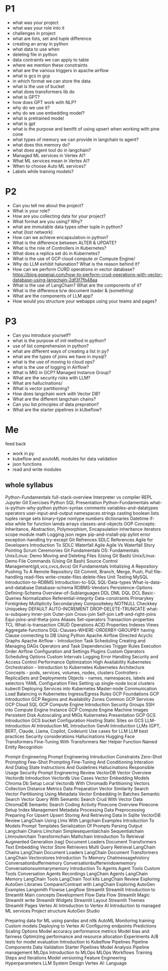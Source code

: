 # P1
- what was your project
- what was your role into it
- challenges in project
- what are lists, set and tuple difference
- creating an array in python
- what data to use when
- deleting file in python
- data contraints we can apply to table
- where we mention these constraints
- what are the various triggers in apache airflow
- what is gcs in gcp
- in which format we can store the data
- what is the use of bucket
- what does transformers lib do
- what is GPT?
- how does GPT work with NLP?
- why do we use it?
- why do we use embedding model?
- what is pretrained model
- what is gpt
- what is the purpose and benifit of using upsert when working with pine cone
- what types of memory we can provide in langchain to agent?
- what does this memory do?
- what does agent tool do in langchain?
- Managed ML services in Vertex  AI?
- What ML services mean in Vertex AI?
- When to choose Auto ML services?
- Labels while training models?

# P2

- Can you tell me about the project?
- What is your role?
- How are you collecting  data for your project?
- What format are you using? Why?
- what are immutable data types other tuple in python?
- what (lost network)
- How can we achieve encapsulation in python?
- What is the difference between ALTER  & UPDATE?
- What is the role of Controllers in Kubernetes?
- What does a replica set do in Kubernetes?
- What is the use of GCP cloud compute or Compute Engine/
- Why do LLM exhibit halunation? What is the reason behind it?
- How can we perform CURD operations in vector database?
https://blog.gopenai.com/how-to-perform-crud-operations-with-vector-database-using-langchain-2df3f7fb48aa
- What is the use of LangChain? What are the components of it?
- What is the difference b/w document loader & (something)
- What are the components of LLM app?
- How would you structure your webapps using your teams and pages?

# P3
- Can you introduce yourself?
- what is the purpose of _init_ method in python?
- use of list comprehension in python?
- what are different ways of creating a list in py?
- what are the types of joins we have in mysql?
- what is the use of moving to cloud ops?
- what is the use of logging in Airflow?
- What is MIG in GCP? Managed Instance Group?
- What are the security risks with LLM?
- What are hallucinations/
- What is vector partitioning?
- How does langchain work with Vector DB?
- What are the different langchain chains?
- Can you list principles of data prepration?
- What are the starter pipelines in kUbeflow?

# Me
feed back
- work in py
- kubeflow and aoutoML modules for data validation
- json functions  
- read and write modules


## whole syllabus

Python-Fundamentals
full-stack-overview
Interpreter vs compiler
REPL Jupyter
Git Exercises
Python SQL Presentation
Python-Fundamentals
what-is-python-why-python
python-syntax
comments
variables-and-datatypes
operators
user-input-and-output
namespaces
strings
casting
boolean
lists
tuples
range
sets
binary-type
nontype
numbers
dictionaries
Datetime
if-else
while
for
function
lamda
arrays
classes-and-objects
OOP Concepts: Inheritance, Abstraction, Polymorphism, Encapsulation
inheritance
iterators
scope
module
math
Logging
json
regex
pip-and-install-pip
pylint
error
exception-handling
try-except
Git Refrences
SDLC References
Agile for Developers
Introduction To SDLC
Waterfall
Agile
Agile Vs Waterfall
Story Pointing
Scrum Ceremonies
Git Fundamentals
OS: Fundamentals
Unix/Linux: Demo Moving and Deleting Files (Using Git Bash)
Unix/Linux: Demo File Commands (Using Git Bash)
Source Control Management(git,vcs,cvcs,dvcs)
Git Fundamentals
Initializing A Repository
Pushing To A Remote Repository
Git Commit, Branch, Merge, Push, Pull
file-handling
read-files
write-create-files
delete-files
Unit Testing
MySQL
Introduction-to-RDBMS
Introduction-to-SQL
SQL-Data-types
What-is-data-and-database
Database-schema
RDBMS-Vendors
Persistence-Options
Defining-Schema
Overview-of-Sublanguages
DDL
DML
DQL
DCL
Basic-Queries
Normalization
Referential-integrity
Data-constraints
Primarykey
Foreignkey
Multiplicity
Secondarykey
Compositekey
NOTNULL
Checkkey
Uniquekey
DEFAULT
AUTO-INCREMENT
DROP-DELETE-TRUNCATE 
what-is-subquery
Inner-join
Outer-join
Cross-join
Self-join
Left-and-right-joins
Equi-joins-and-theta-joins
Aliases
Set-operators
Transaction-properties
TCL
What-is-transaction
CRUD Operations
ACID Properties
Indexes
Views
Aggregate-functions
DQL-Clauses-WHERE-ORDERBY-GROUPBY
having Clause
connecting to DB Using Python
Apache Airflow
Directed Acyclic Graphs
Apache Airflow - Introduction
Task Scheduling
Creating and Managing DAGs
Operators and Task Dependencies
Trigger Rules
Execution Order
Airflow Configuration and Settings
Plugins
Custom Operators
Scheduling Options
Custom Intervals
Logging
Error Handling
Security and Access Control
Performance Optimization
High Availability 
Kubernetes
Orchestration - Introduction to Kubernetes
Kubernetes Architecture
Concepts - pods, services, volumes, nodes, clusters
Controllers - ReplicaSets and Deployments
Objects - names, namespaces, labels and selectors
YAML Configuration Files
Setting up single-node local clusters
kubectl
Deploying Services into Kubernetes
Master-node Communication
Load Balancing in Kubernetes
Ingress/Egress Rules
GCP Foundations
GCP Introduction
GCP Regions and Availability Zones
Common GCP Services
GCP Cloud SQL
GCP Compute Engine Introduction
Security Groups
SSH into Compute Engine Instance
GCP Compute Engine Machine Images
Persistent Disk
Autoscaling and MIGs
Kubernetes Presentation
GCP GCS Introduction
GCS bucket Configuration
Hosting Static Sites on GCS
LLM-Introduction
AI Introduction
ML Introduction
GenAI Introduction
LLMs (GPT, BERT, Claude, Llama, Copilot, Codeium)
Use cases for LLM
LLM best practices
Security considerations
Hallucinations
Hugging Face Transformers
Fine-Tuning With Transformers
Ner Helper Function
Named Entity Recognition

Prompt-Engineering
Prompt Engineering Introduction
Constraints
Zero-Shot Prompting
Few-Shot Prompting
Fine-Tuning And Conditioning
Interation And Dialog State
Instructions And Guidelines
Hallucinations
Responsible Usage
Security
Prompt Engineering Review
VectorDB
Vector Overview
Vectordb Introduction
Vectordb Use Cases
Vector Embedding Models
Chroma Db Setup
Local Vectordb With Chromadb
Partitioning Vectors
Collection
Distance Metrics
Data Preparation
Vector Similarity Search
Vector Partitioning Using Metadata
Vector Embedding In Batches
Semantic Search
Vector Query With Semantic Search
Crud With Vector Data
ChromaDB Semantic Search Coding Activity
Pinecone Overview
Pinecone Setup
Index Management
Metadata Processing
Data Preprocessing
Preparing For Upsert
Upsert
Storing And Retrieving Data In Sqlite
VectorDB Review
LangChain
Using Llms With Langchain Examples
Introduction To Models
Prompt Templates
Serialization Of Prompts
Parsing Output
Langchain Chains
Llmchain
Simplesequentialchain
Sequentialchain
Llmrouterchain
Transformchain
Mathchain
Introduction To Retrieval Augmented Generation (rag)
Document Loaders
Document Transformers
Text Embedding
Vector Store
Retrievers
Multi Query Retrieval
LangChain Chains
LangChain Document Loaders
LangChain Document Transformers
LangChain Vectorstores
Introduction To Memory
Chatmessagehistory
Conversationbuffermemory
Conversationbufferwindowmemory
Conversationsummarymemory
Introduction To Agents
Agent Tools
Custom Tools
Conversation Agents
Recordings
LangChain Agents
LangChain Memory
LangChain Tools
LangChain Tool kits
LangChain Review
Exploring AutoGen Libraries
Compare/Contrast with LangChain
Exploring AutoGen Examples
Langsmith
Flowise
Langflow
Streamlit
Streamlit
Introduction to Streamlit
Main concepts
Development Flow
Data Flow
Streamlit Magic
Streamlit write
Streamlit Widgets
Streamlit Layout
Streamlit Themes
Streamlit Pages
Vertex AI
Introduction to Vertex AI
Introduction to managed ML services
Project structure
AutoGen Studio

Preparing data for ML using pandas and nltk
AutoML
Monitoring training
Custom models
Deploying to Vertex AI
Configuring endpoints
Predictions
Scaling Options
Model accuracy performance metrics
Model bias and fairness
Optimizing performance and resource allocation
Experiments
A/B tests for model evaluation
Introduction to Kubeflow Pipelines
Pipeline Components
Data Validation
Starter Pipelines
Model Analysis
Pipeline management
MLOps
Introduction to MLOps
MLOps Workflows
Training Steps and Iterations
Model versioning
Feature Engineering
Hyperparameters
LLM System Design
Vertex AI: Language